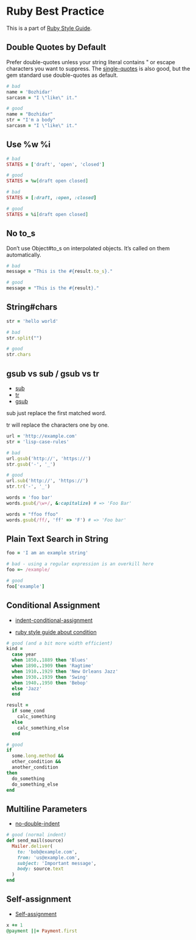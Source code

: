 # Ruby Best Practice

This is a part of [Ruby Style Guide](https://rubystyle.guide/).

## Double Quotes by Default

Prefer double-quotes unless your string literal contains " or escape characters you want to suppress. The [single-quotes](https://rubystyle.guide/#consistent-string-literals-single-quote) is also good, but the gem standard use double-quotes as default.

```ruby
# bad
name = 'Bozhidar'
sarcasm = "I \"like\" it."

# good
name = "Bozhidar"
str = "I'm a body"
sarcasm = "I \"like\" it."
```

## Use %w %i

```ruby
# bad
STATES = ['draft', 'open', 'closed']

# good
STATES = %w[draft open closed]

# bad
STATES = [:draft, :open, :closed]

# good
STATES = %i[draft open closed]
```

## No to_s

Don’t use Object#to_s on interpolated objects. It’s called on them automatically.

```ruby
# bad
message = "This is the #{result.to_s}."

# good
message = "This is the #{result}."
```

## String#chars

```ruby
str = 'hello world'

# bad
str.split("")

# good
str.chars
```

## gsub vs sub / gsub vs tr

- [sub](https://ruby-doc.org/core-3.0.1/String.html#method-i-sub)
- [tr](https://ruby-doc.org/core-3.0.1/String.html#method-i-tr)
- [gsub](https://ruby-doc.org/core-3.0.1/String.html#method-i-gsub)

sub just replace the first matched word.

tr will replace the characters one by one.

```ruby
url = 'http://example.com'
str = 'lisp-case-rules'

# bad
url.gsub('http://', 'https://')
str.gsub('-', '_')

# good
url.sub('http://', 'https://')
str.tr('-', '_')
```

```ruby
words = 'foo bar'
words.gsub(/\w+/, &:capitalize) # => 'Foo Bar'

words = "ffoo ffoo"
words.gsub(/ff/, 'ff' => 'F') # => 'Foo bar'
```

## Plain Text Search in String

```ruby
foo = 'I am an example string'

# bad - using a regular expression is an overkill here
foo =~ /example/

# good
foo['example']
```

## Conditional Assignment

- [indent-conditional-assignment](https://rubystyle.guide/#indent-conditional-assignment
)

- [ruby style guide about condition](https://github.com/rubocop/ruby-style-guide/issues/476)

```ruby
# good (and a bit more width efficient)
kind =
  case year
  when 1850..1889 then 'Blues'
  when 1890..1909 then 'Ragtime'
  when 1910..1929 then 'New Orleans Jazz'
  when 1930..1939 then 'Swing'
  when 1940..1950 then 'Bebop'
  else 'Jazz'
  end

result =
  if some_cond
    calc_something
  else
    calc_something_else
  end

# good
if
  some.long.method &&
  other_condition &&
  another_condition
then
  do_something
  do_something_else
end
```

## Multiline Parameters

- [no-double-indent](https://rubystyle.guide/#no-double-indent)

```ruby
# good (normal indent)
def send_mail(source)
  Mailer.deliver(
    to: 'bob@example.com',
    from: 'us@example.com',
    subject: 'Important message',
    body: source.text
  )
end
```

## Self-assignment

- [Self-assignment](https://rubystyle.guide/#self-assignment)

```ruby
x += 1
@payment ||= Payment.first
```
